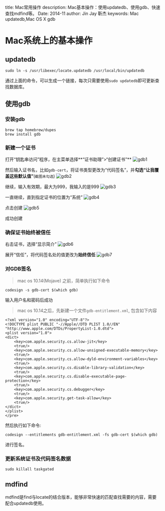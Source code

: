 title: Mac常用操作
description: Mac基本操作：使用updatedb、使用gdb、快速查找mdfind等。
Date: 2014-11
author: Jin Jay
        靳杰
keywords: Mac updatedb,Mac OS X gdb

# Mac系统上的基本操作
## updatedb

	sudo ln -s /usr/libexec/locate.updatedb /usr/local/bin/updatedb
通过上面的命令，可以生成一个链接，每次只需要使用`sudo updatedb`即可更新查找数据库。

## 使用gdb
### 安装gdb

    brew tap homebrew/dupes
    brew install gdb
### 新建一个证书
打开“钥匙串访问”程序，在主菜单选择**“证书助理”>“创建证书”**
![gdb1](http://ijinjay.github.io/static/gdb/gdb1.png)

然后输入证书名，比如`gdb-cert`，将证书类型更改为“代码签名”，并**勾选“让我覆盖这些默认值”**(`截图未勾选`)
![gdb2](http://ijinjay.github.io/static/gdb/gdb2.png)

继续，输入有效期，最大为999，我输入的是999
![gdb3](http://ijinjay.github.io/static/gdb/gdb3.png)

一直继续，直到指定证书的位置为“系统”
![gdb4](http://ijinjay.github.io/static/gdb/gdb4.png)

点击创建
![gdb5](http://ijinjay.github.io/static/gdb/gdb5.png)

成功创建

### 确保证书始终被信任
右击证书，选择“显示简介”
![gdb6](http://ijinjay.github.io/static/gdb/gdb6.png)

展开“信任”，将代码签名处的值更改为**始终信任**
![gdb7](http://ijinjay.github.io/static/gdb/gdb7.png)

### 对GDB签名
 
> mac os 10.14(Mojave) 之前，简单执行如下命令

    codesign -s gdb-cert $(which gdb)
输入用户名和密码后成功

> mac os 10.14之后，先新建一个文件`gdb-entitlement.xml`, 包含如下内容

```
<?xml version="1.0" encoding="UTF-8"?>
<!DOCTYPE plist PUBLIC "-//Apple//DTD PLIST 1.0//EN" "http://www.apple.com/DTDs/PropertyList-1.0.dtd">
<plist version="1.0">
<dict>
    <key>com.apple.security.cs.allow-jit</key>
    <true/>
    <key>com.apple.security.cs.allow-unsigned-executable-memory</key>
    <true/>
    <key>com.apple.security.cs.allow-dyld-environment-variables</key>
    <true/>
    <key>com.apple.security.cs.disable-library-validation</key>
    <true/>
    <key>com.apple.security.cs.disable-executable-page-protection</key>
    <true/>
    <key>com.apple.security.cs.debugger</key>
    <true/>
    <key>com.apple.security.get-task-allow</key>
    <true/>
</dict>
</plist>
</pre>
```

然后执行如下命令:

    codesign --entitlements gdb-entitlement.xml -fs gdb-cert $(which gdb)
进行签名。

### 更新系统证书及代码签名数据

    sudo killall taskgated


## mdfind
mdfind是find与locate的结合版本，能够非常快速的匹配查找需要的内容，需要配合updatedb使用。



